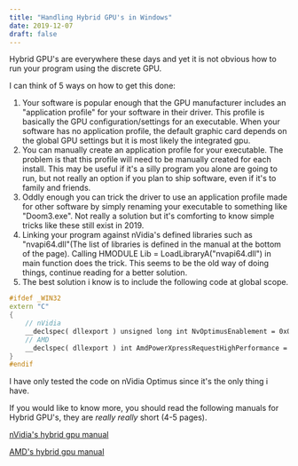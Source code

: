 ```yaml
---
title: "Handling Hybrid GPU's in Windows"
date: 2019-12-07
draft: false
---
```


Hybrid GPU's are everywhere these days and yet it is not obvious how to run your program using the discrete GPU.

I can think of 5 ways on how to get this done:

1. Your software is popular enough that the GPU manufacturer includes an "application profile" for your software in their driver. This profile is basically the GPU configuration/settings for an executable. When your software has no application profile, the default graphic card depends on the global GPU settings but it is most likely the integrated gpu.
2. You can manually create an application profile for your executable. The problem is that this profile will need to be manually created for each install. This may be useful if it's a silly program you alone are going to run, but not really an option if you plan to ship software, even if it's to family and friends.
3. Oddly enough you can trick the driver to use an application profile made for other software by simply renaming your executable to something like "Doom3.exe". Not really a solution but it's comforting to know simple tricks like these still exist in 2019.
4. Linking your program against nVidia's defined libraries such as "nvapi64.dll"(The list of libraries is defined in the manual at the bottom of the page). Calling HMODULE Lib =  LoadLibraryA("nvapi64.dll") in main function does the trick. This seems to be the old way of doing things, continue reading for a better solution.
5. The best solution i know is to include the following code at global scope.

```C++
#ifdef _WIN32
extern "C"
{
    // nVidia
    __declspec( dllexport ) unsigned long int NvOptimusEnablement = 0x00000001;
    // AMD
    __declspec( dllexport ) int AmdPowerXpressRequestHighPerformance = 1;
}
#endif
```

I have only tested the code on nVidia Optimus since it's the only thing i have.

If you would like to know more, you should read the following manuals for Hybrid GPU's, they are _really_ _really_ short (4-5 pages).

[nVidia's hybrid gpu manual](http://developer.download.nvidia.com/devzone/devcenter/gamegraphics/files/OptimusRenderingPolicies.pdf)

[AMD's hybrid gpu manual](https://gpuopen.com/amdpowerxpressrequesthighperformance/)
